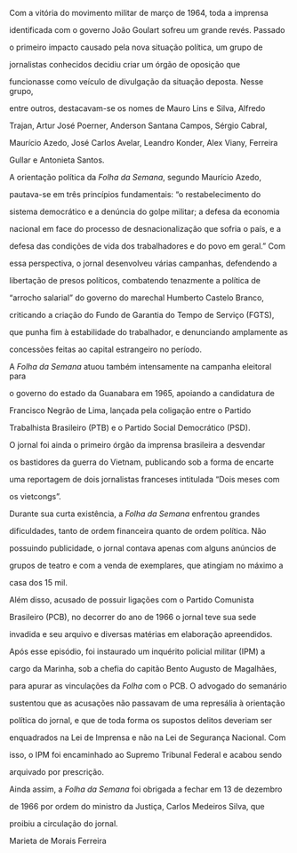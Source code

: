 

Com a vitória do movimento militar de março de 1964, toda a imprensa

identificada com o governo João Goulart sofreu um grande revés. Passado

o primeiro impacto causado pela nova situação política, um grupo de

jornalistas conhecidos decidiu criar um órgão de oposição que

funcionasse como veículo de divulgação da situação deposta. Nesse grupo,

entre outros, destacavam-se os nomes de Mauro Lins e Silva, Alfredo

Trajan, Artur José Poerner, Anderson Santana Campos, Sérgio Cabral,

Maurício Azedo, José Carlos Avelar, Leandro Konder, Alex Viany, Ferreira

Gullar e Antonieta Santos.



A orientação política da *Folha da Semana*, segundo Maurício Azedo,

pautava-se em três princípios fundamentais: “o restabelecimento do

sistema democrático e a denúncia do golpe militar; a defesa da economia

nacional em face do processo de desnacionalização que sofria o país, e a

defesa das condições de vida dos trabalhadores e do povo em geral.” Com

essa perspectiva, o jornal desenvolveu várias campanhas, defendendo a

libertação de presos políticos, combatendo tenazmente a política de

“arrocho salarial” do governo do marechal Humberto Castelo Branco,

criticando a criação do Fundo de Garantia do Tempo de Serviço (FGTS),

que punha fim à estabilidade do trabalhador, e denunciando amplamente as

concessões feitas ao capital estrangeiro no período.



A *Folha da Semana* atuou também intensamente na campanha eleitoral para

o governo do estado da Guanabara em 1965, apoiando a candidatura de

Francisco Negrão de Lima, lançada pela coligação entre o Partido

Trabalhista Brasileiro (PTB) e o Partido Social Democrático (PSD).



O jornal foi ainda o primeiro órgão da imprensa brasileira a desvendar

os bastidores da guerra do Vietnam, publicando sob a forma de encarte

uma reportagem de dois jornalistas franceses intitulada “Dois meses com

os vietcongs”.



Durante sua curta existência, a *Folha da Semana* enfrentou grandes

dificuldades, tanto de ordem financeira quanto de ordem política. Não

possuindo publicidade, o jornal contava apenas com alguns anúncios de

grupos de teatro e com a venda de exemplares, que atingiam no máximo a

casa dos 15 mil.



Além disso, acusado de possuir ligações com o Partido Comunista

Brasileiro (PCB), no decorrer do ano de 1966 o jornal teve sua sede

invadida e seu arquivo e diversas matérias em elaboração apreendidos.

Após esse episódio, foi instaurado um inquérito policial militar (IPM) a

cargo da Marinha, sob a chefia do capitão Bento Augusto de Magalhães,

para apurar as vinculações da *Folha* com o PCB. O advogado do semanário

sustentou que as acusações não passavam de uma represália à orientação

política do jornal, e que de toda forma os supostos delitos deveriam ser

enquadrados na Lei de Imprensa e não na Lei de Segurança Nacional. Com

isso, o IPM foi encaminhado ao Supremo Tribunal Federal e acabou sendo

arquivado por prescrição.



Ainda assim, a *Folha da Semana* foi obrigada a fechar em 13 de dezembro

de 1966 por ordem do ministro da Justiça, Carlos Medeiros Silva, que

proibiu a circulação do jornal.



Marieta de Morais Ferreira



